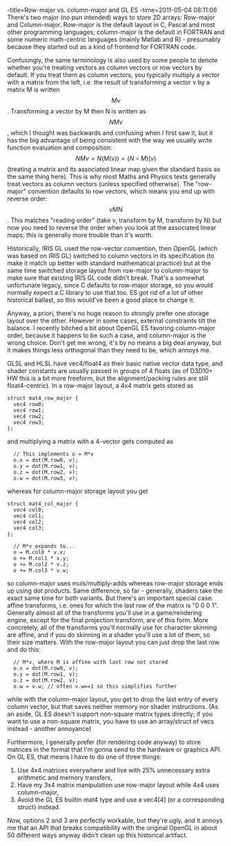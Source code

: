 -title=Row-major vs. column-major and GL ES
-time=2011-05-04 08:11:06
There's two major \(no pun intended\) ways to store 2D arrays: Row\-major and Column\-major. Row\-major is the default layout in C, Pascal and most other programming languages; column\-major is the default in FORTRAN and some numeric math\-centric languages \(mainly Matlab and R\) \- presumably because they started out as a kind of frontend for FORTRAN code.

Confusingly, the same terminology is also used by some people to denote whether you're treating vectors as column vectors or row vectors by default. If you treat them as column vectors, you typically multiply a vector with a matrix from the left, i.e. the result of transforming a vector v by a matrix M is written $$Mv$$. Transforming a vector by M then N is written as $$NMv$$, which I thought was backwards and confusing when I first saw it, but it has the big advantage of being consistent with the way we usually write function evaluation and composition: $$NMv = N(M(v)) = (N \circ M)(v)$$ \(treating a matrix and its associated linear map given the standard basis as the same thing here\). This is why most Maths and Physics texts generally treat vectors as column vectors \(unless specified otherwise\). The "row\-major" convention defaults to row vectors, which means you end up with reverse order: $$vMN$$. This matches "reading order" \(take v, transform by M, transform by N\) but now you need to reverse the order when you look at the associated linear maps; this is generally more trouble than it's worth.

Historically, IRIS GL used the row\-vector convention, then OpenGL \(which was based on IRIS GL\) switched to column vectors in its specification \(to make it match up better with standard mathematical practice\) but at the same time switched storage layout from row\-major to column\-major to make sure that existing IRIS GL code didn't break. That's a somewhat unfortunate legacy, since C defaults to row\-major storage, so you would normally expect a C library to use that too. ES got rid of a lot of other historical ballast, so this would've been a good place to change it.

Anyway, a priori, there's no huge reason to strongly prefer one storage layout over the other. However in some cases, external constraints tilt the balance. I recently bitched a bit about OpenGL ES favoring column\-major order, because it happens to be such a case, and column\-major is the wrong choice. Don't get me wrong, it's by no means a big deal anyway, but it makes things less orthogonal than they need to be, which annoys me.

GLSL and HLSL have vec4/float4 as their basic native vector data type, and shader constants are usually passed in groups of 4 floats \(as of D3D10\+ HW this is a bit more freeform, but the alignment/packing rules are still float4\-centric\). In a row\-major layout, a 4x4 matrix gets stored as

```
struct mat4_row_major {
  vec4 row0;
  vec4 row1;
  vec4 row2;
  vec4 row3;
};
```

and multiplying a matrix with a 4\-vector gets computed as

```
  // This implements o = M*v
  o.x = dot(M.row0, v);
  o.y = dot(M.row1, v);
  o.z = dot(M.row2, v);
  o.w = dot(M.row3, v);
```

whereas for column\-major storage layout you get

```
struct mat4_col_major {
  vec4 col0;
  vec4 col1;
  vec4 col2;
  vec4 col3;
};

  // M*v expands to...
  o = M.col0 * v.x;
  o += M.col1 * v.y;
  o += M.col2 * v.z;
  o += M.col3 * v.w;
```

so column\-major uses muls/multiply\-adds whereas row\-major storage ends up using dot products. Same difference, so far \- generally, shaders take the exact same time for both variants. But there's an important special case: affine transforms, i.e. ones for which the last row of the matrix is "0 0 0 1". Generally almost all of the transforms you'll use in a game/rendering engine, except for the final projection transform, are of this form. More concretely, all of the transforms you'll normally use for character skinning are affine, and if you do skinning in a shader you'll use a lot of them, so their size matters. With the row\-major layout you can just drop the last row and do this:

```
  // M*v, where M is affine with last row not stored
  o.x = dot(M.row0, v);
  o.y = dot(M.row1, v);
  o.z = dot(M.row2, v);
  o.w = v.w; // often v.w==1 so this simplifies further
```

while with the column\-major layout, you get to drop the last entry of every column vector, but that saves neither memory nor shader instructions. \(As an aside, GL ES doesn't support non\-square matrix types directly; if you want to use a non\-square matrix, you have to use an array/struct of vecs instead \- another annoyance\)

Furthermore, I generally prefer \(for rendering code anyway\) to store matrices in the format that I'm gonna send to the hardware or graphics API. On GL ES, that means I have to do one of three things:

1. Use 4x4 matrices everywhere and live with 25% unnecessary extra arithmetic and memory transfers,
    <br>
2. Have my 3x4 matrix manipulation use row\-major layout while 4x4 uses column\-major,
    <br>
3. Avoid the GL ES builtin mat4 type and use a vec4\[4\] \(or a corresponding struct\) instead.

Now, options 2 and 3 are perfectly workable, but they're ugly, and it annoys me that an API that breaks compatibility with the original OpenGL in about 50 different ways anyway didn't clean up this historical artifact.
